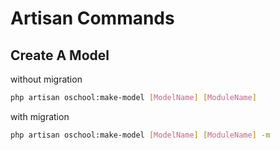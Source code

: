 # Artisan Commands

## Create A Model

without migration

```sh
php artisan oschool:make-model [ModelName] [ModuleName]
```

with migration

```sh
php artisan oschool:make-model [ModelName] [ModuleName] -m
```